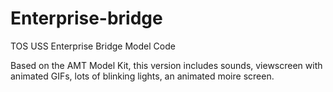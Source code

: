 # Enterprise-bridge
TOS USS Enterprise Bridge Model Code

Based on the AMT Model Kit, this version includes sounds, viewscreen with animated GIFs, lots of blinking lights, an animated moire screen.

